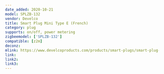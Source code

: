```yaml
---
date_added: 2020-10-21
model: SPLZB-132
vendor: Develco
title: Smart Plug Mini Type E (French)
category: plug
supports: on/off, power metering
zigbeemodel: ['SPLZB-132']
compatible: [z2m]
deconz: 
mlink: https://www.develcoproducts.com/products/smart-plugs/smart-plug-mini/
link: 
link2: 
link3: 
---
```


